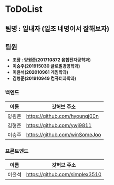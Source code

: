 # ToDoList

## 팀명 : 일내자 (일조 네명이서 잘해보자)

## 팀원

- **조장 : 양원준(201710872 융합전자공학과)**
- **이승주(201915030 글로벌경영학과)**
- **이윤석(202010961 게임학과)**
- **김형준(201910949 컴퓨터과학과)**

### 백엔드
| 이름 | 깃허브 주소 |
| --- | --- |
| 양원준  | https://github.com/hyoungj00n |
| 김형준 | https://github.com/ywj9811 |
| 이승주 | https://github.com/winSomeJoo |

### 프론트엔드
| 이름 | 깃허브 주소 |
| --- | --- |
| 이윤석 | https://github.com/simplex3510 |
